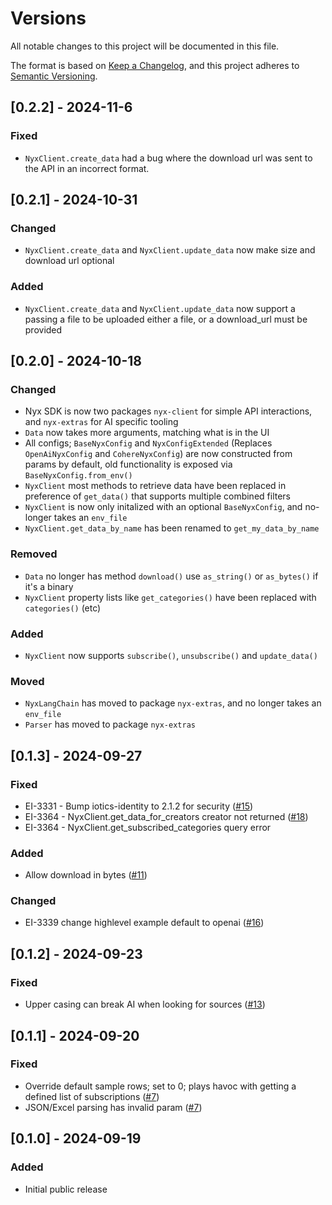 # Versions

All notable changes to this project will be documented in this file.

The format is based on [Keep a Changelog](https://keepachangelog.com/en/1.0.0/),
and this project adheres to [Semantic Versioning](https://semver.org/spec/v2.0.0.html).

## [0.2.2] - 2024-11-6

### Fixed
- `NyxClient.create_data` had a bug where the download url was sent to the API in an incorrect format.

## [0.2.1] - 2024-10-31

### Changed
- `NyxClient.create_data` and `NyxClient.update_data` now make size and download url optional

### Added
- `NyxClient.create_data` and `NyxClient.update_data` now support a passing a file to be uploaded
  either a file, or a download_url must be provided

## [0.2.0] - 2024-10-18

### Changed

- Nyx SDK is now two packages `nyx-client` for simple API interactions, and `nyx-extras` for AI specific tooling
- `Data` now takes more arguments, matching what is in the UI
- All configs; `BaseNyxConfig` and `NyxConfigExtended` (Replaces `OpenAiNyxConfig` and `CohereNyxConfig`) are now constructed from params by default, old functionality is exposed via `BaseNyxConfig.from_env()`
- `NyxClient` most methods to retrieve data have been replaced in preference of `get_data()` that supports multiple combined filters
- `NyxClient` is now only initalized with an optional `BaseNyxConfig`, and no-longer takes an `env_file`
- `NyxClient.get_data_by_name` has been renamed to `get_my_data_by_name`

### Removed

- `Data` no longer has method `download()` use `as_string()` or `as_bytes()` if it's a binary
- `NyxClient` property lists like `get_categories()` have been replaced with `categories()` (etc)

### Added

- `NyxClient` now supports `subscribe()`, `unsubscribe()` and `update_data()`

### Moved

- `NyxLangChain` has moved to package `nyx-extras`, and no longer takes an `env_file`
- `Parser` has moved to package `nyx-extras`

## [0.1.3] - 2024-09-27

### Fixed

- EI-3331 - Bump iotics-identity to 2.1.2 for security ([#15](https://github.com/Iotic-Labs/nyx-sdk/pull/15))
- EI-3364 - NyxClient.get_data_for_creators creator not returned ([#18](https://github.com/Iotic-Labs/nyx-sdk/pull/18))
- EI-3364 - NyxClient.get_subscribed_categories query error

### Added

- Allow download in bytes ([#11](https://github.com/Iotic-Labs/nyx-sdk/pull/11))

### Changed

- EI-3339 change highlevel example default to openai ([#16](https://github.com/Iotic-Labs/nyx-sdk/pull/16))

## [0.1.2] - 2024-09-23

### Fixed

- Upper casing can break AI when looking for sources ([#13](https://github.com/Iotic-Labs/nyx-sdk/pull/13))

## [0.1.1] - 2024-09-20

### Fixed

- Override default sample rows; set to 0; plays havoc with getting a defined list of subscriptions ([#7](https://github.com/Iotic-Labs/nyx-sdk/pull/7))
- JSON/Excel parsing has invalid param ([#7](https://github.com/Iotic-Labs/nyx-sdk/pull/7))

## [0.1.0] - 2024-09-19

### Added

- Initial public release
